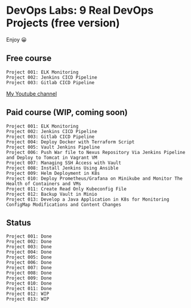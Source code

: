 # DevOps Labs: 9 Real DevOps Projects (free version)

Enjoy 😀

<!--

## The solutions for known issues

[The solutions for known issues](Issues.md)

## Vagrant for Ubuntu

[Vagrant](Vagrant.md)

## Install Docker in Ubuntu

[Install Docker in Ubuntu](InstallDockerInUbuntu.md)

-->

## Free course

```dos
Project 001: ELK Monitoring
Project 002: Jenkins CICD Pipeline
Project 003: Gitlab CICD Pipeline
```

[My Youtube channel](https://www.youtube.com/@devopswithbrian2283)

## Paid course (WIP, coming soon)

```dos
Project 001: ELK Monitoring
Project 002: Jenkins CICD Pipeline
Project 003: Gitlab CICD Pipeline
Project 004: Deploy Docker with Terraform Script
Project 005: Vault Jenkins Pipeline 
Project 006: Push War file to Nexus Repository Via Jenkins Pipeline and Deploy to Tomcat in Vagrant VM
Project 007: Managing SSH Access with Vault
Project 008: Install Jenkins Using Ansible
Project 009: Helm Deployment in K8s
Project 010: Deploy Prometheus/Grafana on Minikube and Monitor The Health of Containers and VMs
Project 011: Create Read Only Kubeconfig File
Project 012: Backup Vault in Minio
Project 013: Develop a Java Application in K8s for Monitoring ConfigMap Modifications and Content Changes
```

## Status

```dos
Project 001: Done
Project 002: Done
Project 003: Done
Project 004: Done
Project 005: Done
Project 006: Done
Project 007: Done
Project 008: Done
Project 009: Done
Project 010: Done
Project 011: Done
Project 012: WIP
Project 013: WIP
```
